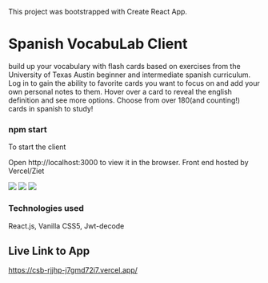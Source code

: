 This project was bootstrapped with Create React App.

# Spanish VocabuLab Client

build up your vocabulary with flash cards based on exercises from the University of Texas Austin beginner and intermediate spanish curriculum. Log in to gain the ability
to favorite cards you want to focus on and add your own personal notes to them. Hover over a card to reveal the english definition and see more options.
Choose from over 180(and counting!) cards in spanish to study!

### npm start

To start the client

Open http://localhost:3000 to view it in the browser.
Front end hosted by Vercel/Ziet

![](/src/img/Capture.JPG)
![](/src/img/Capture2.JPG)
![](/src/img/Capture3.JPG)

### Technologies used

React.js, Vanilla CSS5, Jwt-decode

## Live Link to App

https://csb-rjjhp-j7gmd72i7.vercel.app/
